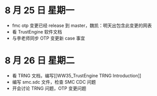 # 8 月 25 日 星期一

- fmc otp 变更已经 release 到 master，魏凯：明天出包含此变更的网表
- 看 TrustEngine 软件文档
- 与李老师同步 OTP 变更新 case 事宜

# 8 月 26 日 星期二

- 看 TRNG 文档，编写[[WW35_TrustEngine TRNG Introduction]]
- 编写 smc.sdc 文件，检查 SMC CDC 问题
- 开会讨论 TRNG 问题，OTP 变更问题

